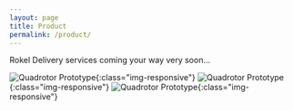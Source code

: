 ```yaml
---
layout: page
title: Product
permalink: /product/
---
```


Rokel Delivery services coming your way very soon...

![Quadrotor Prototype](../images/DSC_0012.JPG){:class="img-responsive"}
![Quadrotor Prototype](../images/product/20160723_141020.jpg){:class="img-responsive"}
![Quadrotor Prototype](../images/product/20160723_141028.jpg){:class="img-responsive"}
